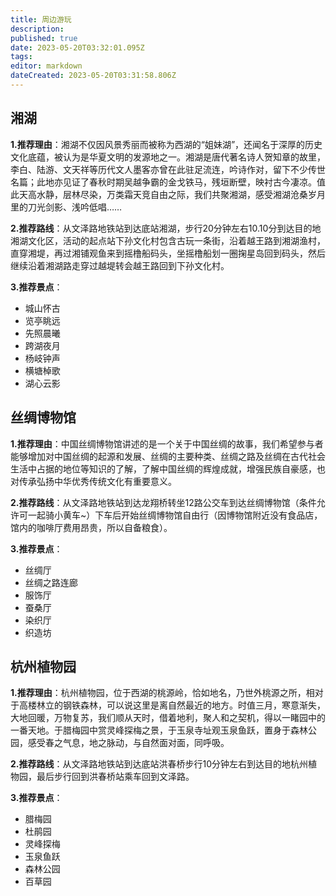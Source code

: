 ```yaml
---
title: 周边游玩
description: 
published: true
date: 2023-05-20T03:32:01.095Z
tags: 
editor: markdown
dateCreated: 2023-05-20T03:31:58.806Z
---
```


## 湘湖

**1.推荐理由**：湘湖不仅因风景秀丽而被称为西湖的“姐妹湖”，还闻名于深厚的历史文化底蕴，被认为是华夏文明的发源地之一。湘湖是唐代著名诗人贺知章的故里，李白、陆游、文天祥等历代文人墨客亦曾在此驻足流连，吟诗作对，留下不少传世名篇；此地亦见证了春秋时期吴越争霸的金戈铁马，残垣断壁，映衬古今凄凉。值此天高水静，层林尽染，万类霜天竞自由之际，我们共聚湘湖，感受湘湖沧桑岁月里的刀光剑影、浅吟低唱……

**2.推荐路线**：从文泽路地铁站到达底站湘湖，步行20分钟左右10.10分到达目的地湘湖文化区，活动的起点站下孙文化村包含古玩一条街，沿着越王路到湘湖渔村，直穿湘堤，再过湘铺观鱼来到摇橹船码头，坐摇橹船划一圈掬星岛回到码头，然后继续沿着湘湖路走穿过越堤转会越王路回到下孙文化村。

**3.推荐景点**：

- 城山怀古
- 览亭眺远
- 先照晨曦
- 跨湖夜月
- 杨岐钟声
- 横塘棹歌
- 湖心云影


## 丝绸博物馆

**1.推荐理由**：中国丝绸博物馆讲述的是一个关于中国丝绸的故事，我们希望参与者能够增加对中国丝绸的起源和发展、丝绸的主要种类、丝绸之路及丝绸在古代社会生活中占据的地位等知识的了解，了解中国丝绸的辉煌成就，增强民族自豪感，也对传承弘扬中华优秀传统文化有重要意义。

**2.推荐路线**：从文泽路地铁站到达龙翔桥转坐12路公交车到达丝绸博物馆（条件允许可一起骑小黄车~）下车后开始丝绸博物馆自由行（因博物馆附近没有食品店，馆内的咖啡厅费用昂贵，所以自备粮食）。

**3.推荐景点**：

- 丝绸厅
- 丝绸之路连廊
- 服饰厅
- 蚕桑厅
- 染织厅
- 织造坊

## 杭州植物园

**1.推荐理由**：杭州植物园，位于西湖的桃源岭，恰如地名，乃世外桃源之所，相对于高楼林立的钢铁森林，可以说这里是离自然最近的地方。时值三月，寒意渐失，大地回暖，万物复苏，我们顺从天时，借着地利，聚人和之契机，得以一睹园中的一番天地。于腊梅园中赏灵峰探梅之景，于玉泉寺址观玉泉鱼跃，置身于森林公园，感受春之气息，地之脉动，与自然面对面，同呼吸。

**2.推荐路线**：从文泽路地铁站到达底站洪春桥步行10分钟左右到达目的地杭州植物园，最后步行回到洪春桥站乘车回到文泽路。

**3.推荐景点**：

- 腊梅园
- 杜鹃园
- 灵峰探梅
- 玉泉鱼跃
- 森林公园
- 百草园